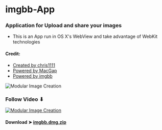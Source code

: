 # imgbb-App

### Application for Upload and share your images
- This is an App run in OS X's WebView and take advantage of WebKit technologies

#### Credit:
- [Created by chris1111](https://github.com/chris1111)
- [Powered by MacGap](https://github.com/MacGapProject)
- [Powered by imgbb](https://fr.imgbb.com)

![Modular Image Creation](https://i.ibb.co/sFwmV1D/Capture-d-cran-le-2019-03-24-15-24-30.png)

### Follow Video ⬇︎
               
[![Modular Image Creation](https://i.ibb.co/xJXXcWg/imgbb.png)](https://youtu.be/tF4tdWaK5hU)




#### Download ➤ [imgbb.dmg.zip ](https://github.com/chris1111/imgbb-App/releases/tag/V1)
